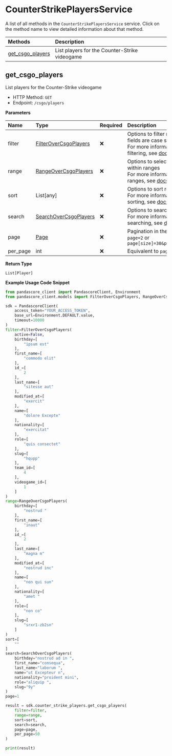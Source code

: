 # CounterStrikePlayersService

A list of all methods in the `CounterStrikePlayersService` service. Click on the method name to view detailed information about that method.

| Methods                               | Description                                   |
| :------------------------------------ | :-------------------------------------------- |
| [get_csgo_players](#get_csgo_players) | List players for the Counter-Strike videogame |

## get_csgo_players

List players for the Counter-Strike videogame

- HTTP Method: `GET`
- Endpoint: `/csgo/players`

**Parameters**

| Name     | Type                                                        | Required | Description                                                                                                                                         |
| :------- | :---------------------------------------------------------- | :------- | :-------------------------------------------------------------------------------------------------------------------------------------------------- |
| filter   | [FilterOverCsgoPlayers](../models/FilterOverCsgoPlayers.md) | ❌       | Options to filter results. String fields are case sensitive <br/>For more information on filtering, see [docs](/docs/filtering-and-sorting#filter). |
| range    | [RangeOverCsgoPlayers](../models/RangeOverCsgoPlayers.md)   | ❌       | Options to select results within ranges <br/>For more information on ranges, see [docs](/docs/filtering-and-sorting#range).                         |
| sort     | List[any]                                                   | ❌       | Options to sort results <br/>For more information on sorting, see [docs](/docs/filtering-and-sorting#sort).                                         |
| search   | [SearchOverCsgoPlayers](../models/SearchOverCsgoPlayers.md) | ❌       | Options to search results <br/>For more information on searching, see [docs](/docs/filtering-and-sorting#search).                                   |
| page     | [Page](../models/Page.md)                                   | ❌       | Pagination in the form of `page=2` or `page[size]=30&page[number]=2`                                                                                |
| per_page | int                                                         | ❌       | Equivalent to `page[size]`                                                                                                                          |

**Return Type**

`List[Player]`

**Example Usage Code Snippet**

```python
from pandascore_client import PandascoreClient, Environment
from pandascore_client.models import FilterOverCsgoPlayers, RangeOverCsgoPlayers, SearchOverCsgoPlayers

sdk = PandascoreClient(
    access_token="YOUR_ACCESS_TOKEN",
    base_url=Environment.DEFAULT.value,
    timeout=10000
)
filter=FilterOverCsgoPlayers(
    active=False,
    birthday=[
        "ipsum est"
    ],
    first_name=[
        "commodo elit"
    ],
    id_=[
        2
    ],
    last_name=[
        "sitesse aut"
    ],
    modified_at=[
        "exercit"
    ],
    name=[
        "dolore Excepte"
    ],
    nationality=[
        "exercitat"
    ],
    role=[
        "quis consectet"
    ],
    slug=[
        "hqupp"
    ],
    team_id=[
        4
    ],
    videogame_id=[
        1
    ]
)
range=RangeOverCsgoPlayers(
    birthday=[
        "nostrud "
    ],
    first_name=[
        "inaut"
    ],
    id_=[
        2
    ],
    last_name=[
        "magna m"
    ],
    modified_at=[
        "nostrud inc"
    ],
    name=[
        "non qui sun"
    ],
    nationality=[
        "amet "
    ],
    role=[
        "non co"
    ],
    slug=[
        "srxr1-zb2sn"
    ]
)
sort=[
    ""
]
search=SearchOverCsgoPlayers(
    birthday="nostrud ad in ",
    first_name="consequa",
    last_name="laborum ",
    name="ut Excepteur n",
    nationality="proident mini",
    role="aliquip ",
    slug="9y"
)
page=1

result = sdk.counter_strike_players.get_csgo_players(
    filter=filter,
    range=range,
    sort=sort,
    search=search,
    page=page,
    per_page=50
)

print(result)
```

<!-- This file was generated by liblab | https://liblab.com/ -->
